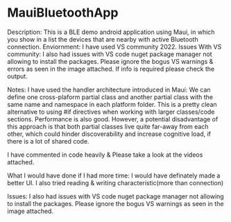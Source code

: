 # MauiBluetoothApp
Description:  This is a BLE demo android application using Maui, in which you show in a list the devices that are nearby with active Bluetooth connection.
Enviornment: I have used VS community 2022. 
Issues With VS community:
I also had issues with VS code nuget package manager not allowing to install the packages.
Please ignore the bogus VS warnings & errors as seen in the image attached. If info is required please check the output.

Notes: I have used the handler architecture introduced in Maui: We can define one cross-plaform partial class and another partial class with the same name and namespace in each platform folder. This is a pretty clean alternative to using #if directives when working with larger classes/code sections. Performance is also good.
However, a potential disadvantage of this approach is that both partial classes live quite far-away from each other, which could hinder discoverability and increase cognitive load, if there is a lot of shared code.

I have commented in code heavily & Please take a look at the videos attached.

What I would have done if I had more time: I would have definately made a better UI. I also tried reading & writing characteristic(more than connection)

Issues:
I also had issues with VS code nuget package manager not allowing to install the packages.
Please ignore the bogus VS warnings as seen in the image attached.

